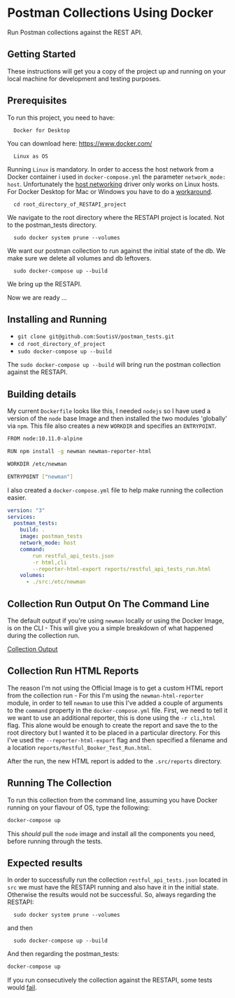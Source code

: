 # Postman Collections Using Docker

Run Postman collections against the REST API.

## Getting Started

These instructions will get you a copy of the project up and running on your local machine for development and testing purposes.

## Prerequisites

To run this project, you need to have:

```
  Docker for Desktop
```
You can download here: https://www.docker.com/


```
  Linux as OS
```
Running `Linux` is mandatory. In order to access the host network from a Docker container i used in `docker-compose.yml` the parameter `network_mode: host`. Unfortunately the  [host networking](https://docs.docker.com/network/host/) driver only works on Linux hosts. For Docker Desktop for Mac or Windows you have to do a [workaround](https://biancatamayo.me/blog/2017/11/03/docker-add-host-ip/).  


```
  cd root_directory_of_RESTAPI_project
```
We navigate to the root directory where the RESTAPI project is located. Not to the postman_tests directory.


```
  sudo docker system prune --volumes
```
We want our postman collection to run against the initial state of the db.
We make sure we delete all volumes and db leftovers.


```
  sudo docker-compose up --build
```
We bring up the RESTAPI.

Now we are ready ...

## Installing and Running

* `git clone git@github.com:SoutisV/postman_tests.git`
* `cd root_directory_of_project`
* `sudo docker-compose up --build`

The `sudo docker-compose up --build` will bring run the postman collection against the RESTAPI.

## Building details

My current `Dockerfile` looks like this, I needed `nodejs` so I have used a version of the `node` base Image and then installed the two modules 'globally' via `npm`. This file also creates a new `WORKDIR` and specifies an `ENTRYPOINT`.  

```bash
FROM node:10.11.0-alpine

RUN npm install -g newman newman-reporter-html

WORKDIR /etc/newman

ENTRYPOINT ["newman"]
```

I also created a `docker-compose.yml` file to help make running the collection easier.

```yml
version: "3"
services:
  postman_tests:
    build: .
    image: postman_tests
    network_mode: host
    command:
        run restful_api_tests.json
        -r html,cli
        --reporter-html-export reports/restful_api_tests_run.html
    volumes:
      - ./src:/etc/newman
```

## Collection Run Output On The Command Line
The default output if you're using `newman` locally or using the Docker Image, is on the CLI - This will give you a simple breakdown of what happened during the collection run.

[Collection Output](https://github.com/SoutisV/postman_tests/blob/master/CLI.png)

## Collection Run HTML Reports

The reason I'm not using the Official Image is to get a custom HTML report from the collection run - For this I'm using the `newman-html-reporter` module, in order to tell `newman` to use this I've added a couple of arguments to the `command` property in the `docker-compose.yml` file. First, we need to tell it we want to use an additional reporter, this is done using the `-r cli,html` flag. This alone would be enough to create the report and save the to the root directory but I wanted it to be placed in a particular directory. For this I've used the `--reporter-html-export` flag and then specified a filename and a location `reports/Restful_Booker_Test_Run.html`.

After the run, the new HTML report is added to the `.src/reports` directory.

## Running The Collection

To run this collection from the command line, assuming you have Docker running on your flavour of OS, type the following:

```bash
docker-compose up
```

This _should_ pull the `node` image and install all the components you need, before running through the tests.

## Expected results

In order to successfully run the collection `restful_api_tests.json` located in `src` we must have the RESTAPI running and also have it in the initial state.
Otherwise the results would not be successful.
So, always regarding the RESTAPI:

```
  sudo docker system prune --volumes
```
and then
```
  sudo docker-compose up --build
```
And then regarding the postman_tests:
```bash
docker-compose up
```
If you run consecutively the collection against the RESTAPI, some tests would [fail](https://github.com/SoutisV/postman_tests/blob/master/fail_run.png).
